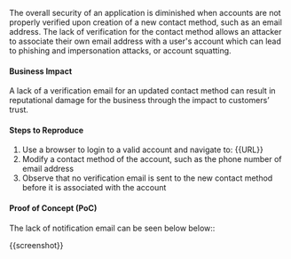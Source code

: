 The overall security of an application is diminished when accounts are not properly verified upon creation of a new contact method, such as an email address. The lack of verification for the contact method allows an attacker to associate their own email address with a user's account which can lead to phishing and impersonation attacks, or account squatting.

#### Business Impact

A lack of a verification email for an updated contact method can result in reputational damage for the business through the impact to customers’ trust.

#### Steps to Reproduce

1. Use a browser to login to a valid account and navigate to: {{URL}}
1. Modify a contact method of the account, such as the phone number of email address
1. Observe that no verification email is sent to the new contact method before it is associated with the account

#### Proof of Concept (PoC)

The lack of notification email can be seen below below::

{{screenshot}}
